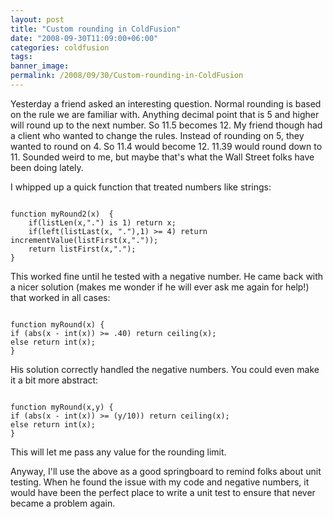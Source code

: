 ```yaml
---
layout: post
title: "Custom rounding in ColdFusion"
date: "2008-09-30T11:09:00+06:00"
categories: coldfusion 
tags: 
banner_image: 
permalink: /2008/09/30/Custom-rounding-in-ColdFusion
---
```


Yesterday a friend asked an interesting question. Normal rounding is based on the rule we are familiar with. Anything decimal point that is 5 and higher will round up to the next number. So 11.5 becomes 12. My friend though had a client who wanted to change the rules. Instead of rounding on 5, they wanted to round on 4. So 11.4 would become 12. 11.39 would round down to 11. Sounded weird to me, but maybe that's what the Wall Street folks have been doing lately.
<!--more-->
I whipped up a quick function that treated numbers like strings:

<code>
function myRound2(x)  {
	if(listLen(x,".") is 1) return x;
	if(left(listLast(x, "."),1) &gt;= 4) return incrementValue(listFirst(x,"."));
	return listFirst(x,".");
}
</code>

This worked fine until he tested with a negative number. He came back with a nicer solution (makes me wonder if he will ever ask me again for help!) that worked in all cases:

<code>
function myRound(x) {
if (abs(x - int(x)) &gt;= .40) return ceiling(x);
else return int(x);
}
</code>

His solution correctly handled the negative numbers. You could even make it a bit more abstract:

<code>
function myRound(x,y) {
if (abs(x - int(x)) &gt;= (y/10)) return ceiling(x);
else return int(x);
}
</code>

This will let me pass any value for the rounding limit.

Anyway, I'll use the above as a good springboard to remind folks about unit testing. When he found the issue with my code and negative numbers, it would have been the perfect place to write a unit test to ensure that never became a problem again.